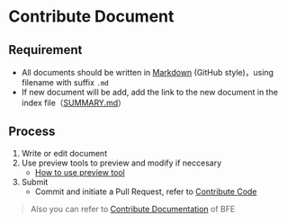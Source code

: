 # Contribute Document

## Requirement
- All documents should be written in [Markdown][markdown] (GitHub style)，using filename with suffix `.md`
- If new document will be add, add the link to the new document in the index file（[SUMMARY.md](../SUMMARY.md)）
## Process

1. Write or edit document
1. Use preview tools to preview and modify if neccesary
    - [How to use preview tool](https://www.bfe-networks.net/en_us/development/write_doc_guide/#_2)
1. Submit
    - Commit and initiate a Pull Request, refer to [Contribute Code](contribute-codes.md)

> Also you can refer to [Contribute Documentation](https://www.bfe-networks.net/en_us/development/write_doc_guide/) of BFE

[markdown]: https://guides.github.com/features/mastering-markdown/

